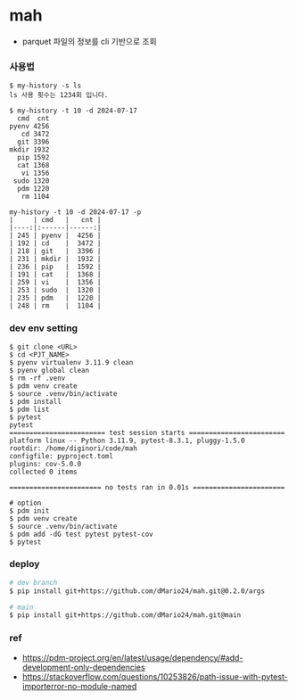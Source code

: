 # mah
- parquet 파일의 정보를 cli 기반으로 조회

### 사용법
```
$ my-history -s ls
ls 사용 횟수는 1234회 입니다.

$ my-history -t 10 -d 2024-07-17
  cmd  cnt
pyenv 4256
   cd 3472
  git 3396
mkdir 1932
  pip 1592
  cat 1368
   vi 1356
 sudo 1320
  pdm 1220
   rm 1104

my-history -t 10 -d 2024-07-17 -p
|     | cmd   |   cnt |
|----:|:------|------:|
| 245 | pyenv |  4256 |
| 192 | cd    |  3472 |
| 218 | git   |  3396 |
| 231 | mkdir |  1932 |
| 236 | pip   |  1592 |
| 191 | cat   |  1368 |
| 259 | vi    |  1356 |
| 253 | sudo  |  1320 |
| 235 | pdm   |  1220 |
| 248 | rm    |  1104 |
```

### dev env setting
```
$ git clone <URL>
$ cd <PJT_NAME>
$ pyenv virtualenv 3.11.9 clean 
$ pyenv global clean 
$ rm -rf .venv
$ pdm venv create
$ source .venv/bin/activate
$ pdm install
$ pdm list
$ pytest
pytest
======================== test session starts ========================
platform linux -- Python 3.11.9, pytest-8.3.1, pluggy-1.5.0
rootdir: /home/diginori/code/mah
configfile: pyproject.toml
plugins: cov-5.0.0
collected 0 items

======================= no tests ran in 0.01s =======================

# option
$ pdm init
$ pdm venv create
$ source .venv/bin/activate
$ pdm add -dG test pytest pytest-cov
$ pytest
```

### deploy
```bash
# dev branch
$ pip install git+https://github.com/dMario24/mah.git@0.2.0/args

# main
$ pip install git+https://github.com/dMario24/mah.git@main
```

### ref
- https://pdm-project.org/en/latest/usage/dependency/#add-development-only-dependencies
- https://stackoverflow.com/questions/10253826/path-issue-with-pytest-importerror-no-module-named
